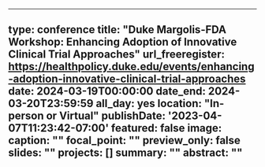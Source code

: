 
---
type: conference
title: "Duke Margolis-FDA Workshop: Enhancing Adoption of Innovative Clinical Trial Approaches"
url_freeregister: https://healthpolicy.duke.edu/events/enhancing-adoption-innovative-clinical-trial-approaches
date: 2024-03-19T00:00:00
date_end: 2024-03-20T23:59:59
all_day: yes
location: "In-person or Virtual"
publishDate: '2023-04-07T11:23:42-07:00'
featured: false
image:
  caption: ""
  focal_point: ""
  preview_only: false
slides: ""
projects: []
summary: ""
abstract: ""
---
